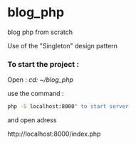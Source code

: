 # blog_php

blog php from scratch 

Use of the "Singleton" design pattern 

### To start the project : 

Open : _cd:  ~/blog_php_

use the command : 

```bash
php -S localhost:8000" to start server
```

and open adress

http://localhost:8000/index.php
